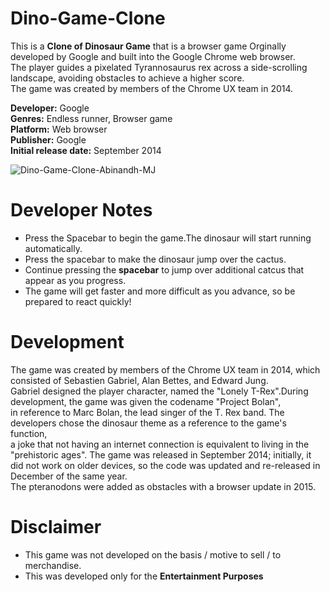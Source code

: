 # Dino-Game-Clone
This is a **Clone of Dinosaur Game** that is a browser game Orginally developed by Google and built into the Google Chrome web browser.<br/> 
The player guides a pixelated Tyrannosaurus rex across a side-scrolling landscape, avoiding obstacles to achieve a higher score.<br/> 
The game was created by members of the Chrome UX team in 2014. 

**Developer:** Google<br/>
**Genres:** Endless runner, Browser game<br/>
**Platform:** Web browser<br/>
**Publisher:** Google<br/>
**Initial release date:** September 2014<br/>

![Dino-Game-Clone-Abinandh-MJ](https://user-images.githubusercontent.com/99226172/226126302-0f1cb56a-6f9a-48c1-b6c8-6bb530778c13.png)

# Developer Notes <br/>
- Press the Spacebar to begin the game.The dinosaur will start running automatically.<br/>
- Press the spacebar to make the dinosaur jump over the cactus.<br/>
- Continue pressing the **spacebar** to jump over additional catcus that appear as you progress.<br/>
- The game will get faster and more difficult as you advance, so be prepared to react quickly!<br/>


# Development <br/>
The game was created by members of the Chrome UX team in 2014, which consisted of Sebastien Gabriel, Alan Bettes, and Edward Jung.<br/>
Gabriel designed the player character, named the "Lonely T-Rex".During development, the game was given the codename "Project Bolan",<br/> in reference to Marc Bolan, the lead singer of the T. Rex band. The developers chose the dinosaur theme as a reference to the game's function,<br/> a joke that not having an internet connection is equivalent to living in the "prehistoric ages". The game was released in September 2014; initially, it did not work on older devices, so the code was updated and re-released in December of the same year.<br/> The pteranodons were added as obstacles with a browser update in 2015.<br/>

# Disclaimer <br/>
- This game was not developed on the basis / motive to sell / to merchandise.<br/>
- This was developed only for the **Entertainment Purposes**
